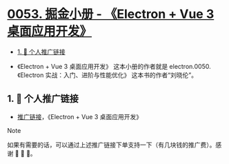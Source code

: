 # [0053. 掘金小册 - 《Electron + Vue 3 桌面应用开发》](https://github.com/Tdahuyou/TNotes.electron/tree/main/notes/0053.%20%E6%8E%98%E9%87%91%E5%B0%8F%E5%86%8C%20-%20%E3%80%8AElectron%20%2B%20Vue%203%20%E6%A1%8C%E9%9D%A2%E5%BA%94%E7%94%A8%E5%BC%80%E5%8F%91%E3%80%8B)

<!-- region:toc -->

- [1. 🔗 个人推广链接](#1--个人推广链接)

<!-- endregion:toc -->
- 《Electron + Vue 3 桌面应用开发》 这本小册的作者就是 electron.0050. 《Electron 实战：入门、进阶与性能优化》 这本书的作者“刘晓伦”。

## 1. 🔗 个人推广链接

- [推广链接](https://s.juejin.cn/ds/iBAwDAnG/)，《Electron + Vue 3 桌面应用开发》
  
> [!NOTE]
> 如果有需要的话，可以通过上述推广链接下单支持一下（有几块钱的推广费）。感谢 🙏 🙏 🙏。
